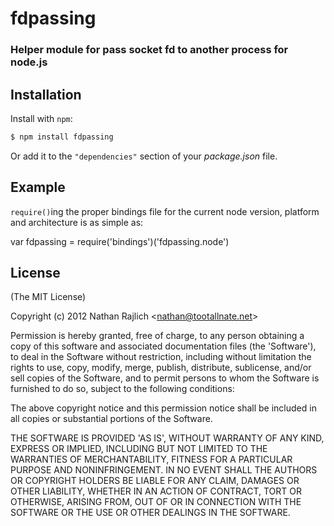fdpassing
=============
### Helper module for pass socket fd to another process for node.js


Installation
------------

Install with `npm`:

``` bash
$ npm install fdpassing
```

Or add it to the `"dependencies"` section of your _package.json_ file.


Example
-------

`require()`ing the proper bindings file for the current node version, platform
and architecture is as simple as:

var fdpassing = require('bindings')('fdpassing.node')


License
-------

(The MIT License)

Copyright (c) 2012 Nathan Rajlich &lt;nathan@tootallnate.net&gt;

Permission is hereby granted, free of charge, to any person obtaining
a copy of this software and associated documentation files (the
'Software'), to deal in the Software without restriction, including
without limitation the rights to use, copy, modify, merge, publish,
distribute, sublicense, and/or sell copies of the Software, and to
permit persons to whom the Software is furnished to do so, subject to
the following conditions:

The above copyright notice and this permission notice shall be
included in all copies or substantial portions of the Software.

THE SOFTWARE IS PROVIDED 'AS IS', WITHOUT WARRANTY OF ANY KIND,
EXPRESS OR IMPLIED, INCLUDING BUT NOT LIMITED TO THE WARRANTIES OF
MERCHANTABILITY, FITNESS FOR A PARTICULAR PURPOSE AND NONINFRINGEMENT.
IN NO EVENT SHALL THE AUTHORS OR COPYRIGHT HOLDERS BE LIABLE FOR ANY
CLAIM, DAMAGES OR OTHER LIABILITY, WHETHER IN AN ACTION OF CONTRACT,
TORT OR OTHERWISE, ARISING FROM, OUT OF OR IN CONNECTION WITH THE
SOFTWARE OR THE USE OR OTHER DEALINGS IN THE SOFTWARE.
